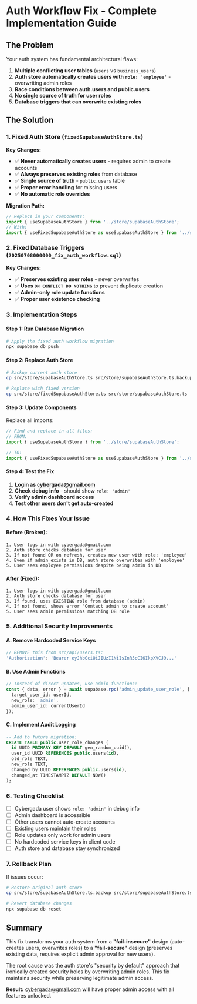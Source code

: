 # Auth Workflow Fix - Complete Implementation Guide

## The Problem

Your auth system has fundamental architectural flaws:

1. **Multiple conflicting user tables** (`users` vs `business_users`)
2. **Auth store automatically creates users with `role: 'employee'`** - overwriting admin roles
3. **Race conditions between auth.users and public.users**
4. **No single source of truth for user roles**
5. **Database triggers that can overwrite existing roles**

## The Solution

### 1. Fixed Auth Store (`fixedSupabaseAuthStore.ts`)

**Key Changes:**
- ✅ **Never automatically creates users** - requires admin to create accounts
- ✅ **Always preserves existing roles** from database
- ✅ **Single source of truth** - `public.users` table
- ✅ **Proper error handling** for missing users
- ✅ **No automatic role overrides**

**Migration Path:**
```typescript
// Replace in your components:
import { useSupabaseAuthStore } from '../store/supabaseAuthStore';
// With:
import { useFixedSupabaseAuthStore as useSupabaseAuthStore } from '../store/fixedSupabaseAuthStore';
```

### 2. Fixed Database Triggers (`20250708000000_fix_auth_workflow.sql`)

**Key Changes:**
- ✅ **Preserves existing user roles** - never overwrites
- ✅ **Uses `ON CONFLICT DO NOTHING`** to prevent duplicate creation
- ✅ **Admin-only role update functions**
- ✅ **Proper user existence checking**

### 3. Implementation Steps

#### Step 1: Run Database Migration
```bash
# Apply the fixed auth workflow migration
npx supabase db push
```

#### Step 2: Replace Auth Store
```bash
# Backup current auth store
cp src/store/supabaseAuthStore.ts src/store/supabaseAuthStore.ts.backup

# Replace with fixed version
cp src/store/fixedSupabaseAuthStore.ts src/store/supabaseAuthStore.ts
```

#### Step 3: Update Components
Replace all imports:
```typescript
// Find and replace in all files:
// FROM:
import { useSupabaseAuthStore } from '../store/supabaseAuthStore';

// TO:
import { useFixedSupabaseAuthStore as useSupabaseAuthStore } from '../store/fixedSupabaseAuthStore';
```

#### Step 4: Test the Fix
1. **Login as cybergada@gmail.com**
2. **Check debug info** - should show `role: 'admin'`
3. **Verify admin dashboard access**
4. **Test other users don't get auto-created**

### 4. How This Fixes Your Issue

#### Before (Broken):
```
1. User logs in with cybergada@gmail.com
2. Auth store checks database for user
3. If not found OR on refresh, creates new user with role: 'employee'
4. Even if admin exists in DB, auth store overwrites with 'employee'
5. User sees employee permissions despite being admin in DB
```

#### After (Fixed):
```
1. User logs in with cybergada@gmail.com
2. Auth store checks database for user
3. If found, uses EXISTING role from database (admin)
4. If not found, shows error "Contact admin to create account"
5. User sees admin permissions matching DB role
```

### 5. Additional Security Improvements

#### A. Remove Hardcoded Service Keys
```typescript
// REMOVE this from src/api/users.ts:
'Authorization': 'Bearer eyJhbGciOiJIUzI1NiIsInR5cCI6IkpXVCJ9...'
```

#### B. Use Admin Functions
```typescript
// Instead of direct updates, use admin functions:
const { data, error } = await supabase.rpc('admin_update_user_role', {
  target_user_id: userId,
  new_role: 'admin',
  admin_user_id: currentUserId
});
```

#### C. Implement Audit Logging
```sql
-- Add to future migration:
CREATE TABLE public.user_role_changes (
  id UUID PRIMARY KEY DEFAULT gen_random_uuid(),
  user_id UUID REFERENCES public.users(id),
  old_role TEXT,
  new_role TEXT,
  changed_by UUID REFERENCES public.users(id),
  changed_at TIMESTAMPTZ DEFAULT NOW()
);
```

### 6. Testing Checklist

- [ ] Cybergada user shows `role: 'admin'` in debug info
- [ ] Admin dashboard is accessible
- [ ] Other users cannot auto-create accounts
- [ ] Existing users maintain their roles
- [ ] Role updates only work for admin users
- [ ] No hardcoded service keys in client code
- [ ] Auth store and database stay synchronized

### 7. Rollback Plan

If issues occur:
```bash
# Restore original auth store
cp src/store/supabaseAuthStore.ts.backup src/store/supabaseAuthStore.ts

# Revert database changes
npx supabase db reset
```

## Summary

This fix transforms your auth system from a **"fail-insecure"** design (auto-creates users, overwrites roles) to a **"fail-secure"** design (preserves existing data, requires explicit admin approval for new users).

The root cause was the auth store's "security by default" approach that ironically created security holes by overwriting admin roles. This fix maintains security while preserving legitimate admin access.

**Result:** cybergada@gmail.com will have proper admin access with all features unlocked.
